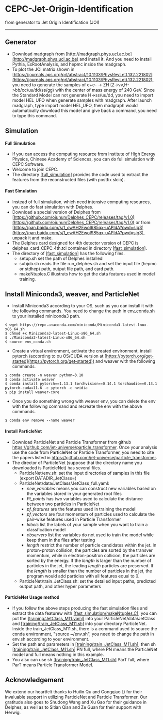 # CEPC-Jet-Origin-Identification
from generator to Jet Origin Identification (JOI)

------

## Generator
 - Download madgraph from [http://madgraph.phys.ucl.ac.be](http://madgraph.phys.ucl.ac.be) and install it. And you need to install Pythia, ExRootAnalysis, and hepmc inside the madgraph.
 - To plot the JOI matrix shown in [https://journals.aps.org/prl/abstract/10.1103/PhysRevLett.132.221802](https://journals.aps.org/prl/abstract/10.1103/PhysRevLett.132.221802), you need to generate the samples of e+e- -> ZH (Z->vv,H->bb/cc/uu/dd/ss/gg) with the center of mass energy of 240 GeV. Since the Standard Model can not generate H->ss/uu/dd, you need to import model HEL_UFO when generate samples with madgraph.
After launch madgraph, type import model HEL_UFO, then madgraph would automatically download this model and give back a command, you need to type this command.

## Simulation
#### Full Simulation
 - If you can access the computing resource from Institute of High Energy Physics, Chinese Academy of Sciences, you can do full simulation with CEPC Software.
 - Welcome to join CEPC.
 - The directory [[full_simulation]](full_simulation) provides the code used to extract the features from the reconstructed files (with postfix slcio).

#### Fast Simulation
 - Instead of full simulation, which need intensive computing resources, you can do fast simulation with Delphes.
 - Download a special version of Delphes from [https://github.com/oiunun/Delphes_CEPC/releases/tag/v1.0](https://github.com/oiunun/Delphes_CEPC/releases/tag/v1.0) or from [https://pan.baidu.com/s/1_cwAH2Ewol985qx-uAPIdA?pwd=sig3](https://pan.baidu.com/s/1_cwAH2Ewol985qx-uAPIdA?pwd=sig3), unpack it and make. 
 - The Delphes card designed for 4th detector version of CEPC is delphes_card_CEPC_4th.tcl contained in directory [[fast_simulation]](fast_simulation).
 - The directory of [[fast_simulation]](fast_simulation) has the following files.
   * setup.sh set the path of Delphes installed
   * subjob.sh reads the file run_delphes.sh and set the input file (hepmc or stdhep) path, output file path, and card path.
   * makeNtuples.C illustrats how to get the data features used in model training.


## Install Miniconda3, weaver, and ParticleNet
 - Install Miniconda3 according to your OS, such as you can install it with the following commands. You need to change the path in env_conda.sh to your installed miniconda3 path.
 ```
$ wget https://repo.anaconda.com/miniconda/Miniconda3-latest-lnux-x86_64.sh
$ chmod +x Miniconda3-latest-Linux-x86_64.sh
$ ./Miniconda3-latest-Linux-x86_64.sh
$ source env_conda.sh
```
 - Create a virtual environment, activate the created environment, install pytorch (according to ou OS/CUDA version at [https://pytorch.org/get-started](https://pytorch.org/get-started)) and weaver with the following commands. 
```
$ conda create -n weaver python=3.10
$ conda activate weaver
$ conda install pytorch==1.13.1 torchvision==0.14.1 torchaudio==0.13.1 pytorch-cuda=11.6 -c pytorch -c nvidia
$ pip install weaver-core
```
 - Once you do something wrong with weaver env, you can delete the env with the following command and recreate the env with the above commands.
```
$ conda env remove --name weaver
```
#### Install ParticleNet
 - Download ParticleNet and Particle Transformer from github  https://github.com/jet-universe/particle_transformer. Once your analysis use the code from ParticleNet or Particle Transformer, you need to cite the papers listed in https://github.com/jet-universe/particle_transformer.
 - The director of ParticleNet (suppose that the directory name you downloaded is ParticleNet) has several files.
   * ParticleNet/env.sh: set the input directories of samples in this file (export DATADIR_JetClass=)
   * ParticleNet/data/JetClass/JetClass_full.yaml:
     * *new_variables* means you can construct new variables based on the variables stored in your generated root files
     * *Pt_points* has two variables used to calculate the distance between two particles in ParticleNet
     * *pf_features* are the features used in training the model
     * *pf_vectors* are four momentum of particles used to calculate the pair-wise features used in Particle Transformer
     * *labels* list the labels of your sample when you want to train a classfication model
     * *observers* list the variables do not used to train the model while keep them in the files after testing
     * *length* restrict the number of particle candidates within the jet. In proton-proton collision, the particles are sorted by the transver momentum, while in electron-positron collision, the particles are sorted by the energy. If the *length* is larger than the number of particles in the jet, the leading *length* particles are preserved. If the *length* is smaller than the number of particles in the jet, the program would add particles with all features equal to 0.
   * ParticleNet/train_JetClass.sh: set the detailed input paths, predicted output path, and other hyper parameters   


#### ParticleNet Usage method
 - If you follow the above steps producing the fast simulation files and extract the data featurew with [[fast_simulation/makeNtuples.C]](fast_simulation/makeNtuples.C), you can put the [[training/JetClass_M11.yaml]](training/JetClass_M11.yaml) into your ParticleNet/data/JetClass and [[training/train_JetClass_M11.sh]](training/train_JetClass_M11.sh) into your directory ParticleNet. Inside the train_JetClass_M11.sh, there is a command used to source the conda environment, "source ~/env.sh", you need to change the path in env.sh according to your environment. 
 - Set the path and parameters in [[training/train_JetClass_M11.sh]](training/train_JetClass_M11.sh), then sh [[training/train_JetClass_M11.sh]](training/train_JetClass_M11.sh) PN full, where PN means the ParticleNet model and full means nothing in this example.
 - You also can use sh [[training/train_JetClass_M11.sh]](training/train_JetClass_M11.sh) ParT full, where ParT means Particle Transformer Model.



## Acknowledgement

We extend our heartfelt thanks to Huilin Qu and Congqiao Li for their invaluable support in utilizing ParticleNet and Particle Transformer. Our gratitude also goes to Shudong Wang and Xu Gao for their guidance in Delphes, as well as to Sitian Qian and Ze Guan for their support with Herwig.
